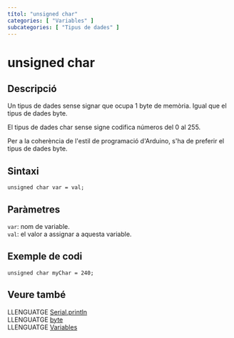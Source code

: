 ```yaml
---
títol: "unsigned char"
categories: [ "Variables" ]
subcategories: [ "Tipus de dades" ]
---
```


# unsigned char

## Descripció

Un tipus de dades sense signar que ocupa 1 byte de memòria. Igual que el tipus de dades byte.

El tipus de dades char sense signe codifica números del 0 al 255.

Per a la coherència de l'estil de programació d'Arduino, s'ha de preferir el tipus de dades byte.

## Sintaxi

`unsigned char var = val;`

## Paràmetres

`var`: nom de variable.  
`val`: el valor a assignar a aquesta variable.

## Exemple de codi

`unsigned char myChar = 240;`

## Veure també

LLENGUATGE [Serial.println](../../Funcions/Comunicacio/Serial/Serial.println().md)  
LLENGUATGE [byte](./byte.md)  
LLENGUATGE [Variables](../../Variables.md)
